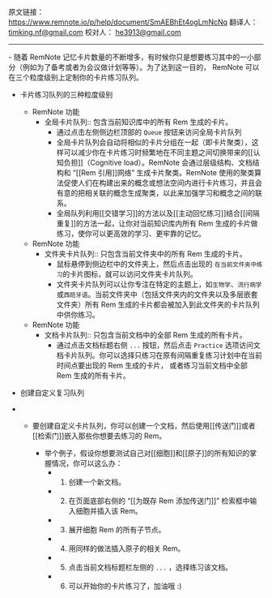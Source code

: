 原文链接： https://www.remnote.io/p/help/document/SmAEBhEt4ogLmNcNq
翻译人： timking.nf@gmail.com
校对人： he3913@gmail.com

<hr/>
- 随着 RemNote 记忆卡片数量的不断增多，有时候你只是想要练习其中的一小部分（例如为了备考或者为会议做计划等等）。为了达到这一目的， RemNote 可以在三个粒度级别上定制你的卡片练习队列。

- 卡片练习队列的三种粒度级别

  - RemNote 功能
  	- 全局卡片队列:: 包含当前知识库中的所有 Rem 生成的卡片。
  	  - 通过点击左侧侧边栏顶部的 `Queue` 按钮来访问全局卡片队列
  	  - 全局卡片队列会自动将相似的卡片分组在一起（即卡片聚类），这样可以减少你在卡片练习时频繁地在不同主题之间切换带来的[[认知负担]]（Cognitive load）。RemNote 会通过层级结构、文档结构和 “[[Rem 引用]]网络” 生成卡片聚类。RemNote 使用的聚类算法促使人们在构建出来的概念或想法空间内进行卡片练习，并且会有意的把相关联的概念生成聚类，以此来加强学习和概念之间的联系。
  	  - 全局队列利用[[交错学习]]的方法以及[[主动回忆练习]]结合[[间隔重复]]的方法一起，让你对当前知识库内所有 Rem 生成的卡片做练习，使你可以更高效的学习、更牢靠的记忆。
  - RemNote 功能
    - 文件夹卡片队列:: 只包含当前文件夹中的所有 Rem 生成的卡片。
      - 鼠标悬停到侧边栏中的文件夹上，然后点击出现的 `在当前文件夹中练习`的卡片图标，就可以访问文件夹卡片队列。
      - 文件夹卡片队列可以让你专注在特定的主题上，如`生物学`、`流行病学`或`西班牙语`。当前文件夹中（包括文件夹内的文件夹以及多层嵌套文件夹）所有 Rem 生成的卡片都会被加入到此文件夹的卡片队列中供你练习。
  - RemNote 功能
  	- 文档卡片队列:: 只包含当前文档中的全部 Rem 生成的所有卡片。
  	  - 通过点击文档标题右侧 `...` 按钮，然后点击 `Practice` 选项访问文档卡片队列。你可以选择只练习在原有间隔重复练习计划中在当前时间点要出现的 Rem 生成的卡片， 或者练习当前文档中全部 Rem 生成的所有卡片。

- 创建自定义复习队列

- - 要创建自定义卡片队列，你可以创建一个文档，然后使用[[传送门]]或者[[检索门]]嵌入那些你想要去练习的 Rem。
	
	- 举个例子，假设你想要测试自己对[[细胞]]和[[原子]]的所有知识的掌握情况，你可以这么办：
	  - 1. 创建一个新文档。
	  - 2. 在页面底部右侧的 “[[为既存 Rem 添加传送门]]” 检索框中输入细胞并插入该 Rem。
	  - 3. 展开细胞 Rem 的所有子节点。
	  - 4. 用同样的做法插入原子的相关 Rem。
	  - 5. 点击当前文档标题栏左侧的 `...` ，选择练习该文档。
	  - 6. 可以开始你的卡片练习了，加油哦 :)
	
